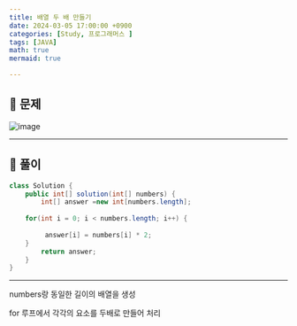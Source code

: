 ```yaml
---
title: 배열 두 배 만들기
date: 2024-03-05 17:00:00 +0900
categories: [Study, 프로그래머스 ]
tags: [JAVA]
math: true
mermaid: true

---
```

## **📃 문제**

![image](https://github.com/ararp1006/Algorithm/assets/130068083/2c0aaa0f-f3af-4501-a1a5-3b652b53697f)

<hr>

## **🔨 풀이**

```java
class Solution {
    public int[] solution(int[] numbers) {
        int[] answer =new int[numbers.length];
        
    for(int i = 0; i < numbers.length; i++) {
    
         answer[i] = numbers[i] * 2;
    }
        return answer;
    }
}
```
<hr>

numbers랑 동일한 길이의 배열을 생성

for 루프에서 각각의 요소를 두배로 만들어 처리